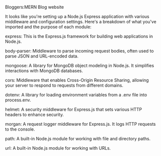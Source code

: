 Bloggers:MERN Blog website

It looks like you're setting up a Node.js Express application with various middleware and configuration settings. Here's a breakdown of what you've imported and the purpose of each module:

express: This is the Express.js framework for building web applications in Node.js.

body-parser: Middleware to parse incoming request bodies, often used to parse JSON and URL-encoded data.

mongoose: A library for MongoDB object modeling in Node.js. It simplifies interactions with MongoDB databases.

cors: Middleware that enables Cross-Origin Resource Sharing, allowing your server to respond to requests from different domains.

dotenv: A library for loading environment variables from a .env file into process.env.

helmet: A security middleware for Express.js that sets various HTTP headers to enhance security.

morgan: A request logger middleware for Express.js. It logs HTTP requests to the console.

path: A built-in Node.js module for working with file and directory paths.

url: A built-in Node.js module for working with URLs.